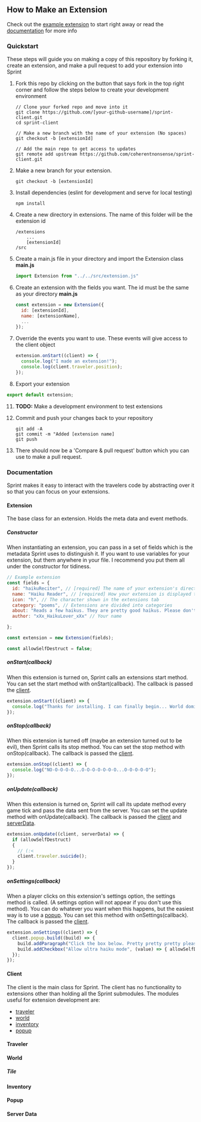 ## How to Make an Extension

Check out the [example extension](./exampleExtension/main.js) to start right away or read the [documentation](#documentation) for more info

### Quickstart

These steps will guide you on making a copy of this repository by forking it, create an extension, and make a pull request to add your extension into Sprint

1. Fork this repo by clicking on the button that says fork in the top right corner and follow the steps below to create your development environment
   ```
   // Clone your forked repo and move into it
   git clone https://github.com/[your-github-username]/sprint-client.git
   cd sprint-client

   // Make a new branch with the name of your extension (No spaces)
   git checkout -b [extensionId]

   // Add the main repo to get access to updates
   git remote add upstream https://github.com/coherentnonsense/sprint-client.git
   ```
2. Make a new branch for your extension.
   ```
   git checkout -b [extensionId] 
   ```
3. Install dependencies (eslint for development and serve for local testing)
   ```
   npm install
   ```

4. Create a new directory in extensions. The name of this folder will be the extension id
   ```
   /extensions
       ...
       [extensionId]
   /src
   ```

5. Create a main.js file in your directory and import the Extension class
   **main.js**
   ```js
   import Extension from "../../src/extension.js"
   ``` 

6. Create an extension with the fields you want. The id must be the same as your directory
   **main.js**
   ```js
   const extension = new Extension({
     id: [extensionId],
     name: [extensionName],
     ...
   }); 
   ```

7. Override the events you want to use. These events will give access to the client object
   ```js
   extension.onStart((client) => {
     console.log("I made an extension!");
     console.log(client.traveler.position);
   });
   ```
  
8.  Export your extension
   ```js
   export default extension;
   ```

11. **TODO:** Make a development environment to test extensions

12. Commit and push your changes back to your repository
    ```
    git add -A
    git commit -m "Added [extension name]
    git push
    ```

13. There should now be a 'Compare & pull request' button which you can use to make a pull request.

### Documentation

Sprint makes it easy to interact with the travelers code by abstracting over it so that you can focus on your extensions.

#### Extension

The base class for an extension. Holds the meta data and event methods.

##### Constructor
When instantiating an extension, you can pass in a set of fields which is the metadata Sprint uses to distinguish it. If you want to use variables for your extension, but them anywhere in your file. I recommend you put them all under the constructor for tidiness.

```js
// Example extension
const fields = {
  id: "haikuReciter", // [required] The name of your extension's directory. Must be one word and unique
  name: "Haiku Reader", // [required] How your extension is displayed to players
  icon: "h", // The character shown in the extensions tab
  category: "poems", // Extensions are divided into categories
  about: "Reads a few haikus. They are pretty good haikus. Please don't uninstall", // A short description that will appear in the info page
  author: "xXx_HaikuLover_xXx" // Your name

};

const extension = new Extension(fields);

const allowSelfDestruct = false;
```

##### onStart(callback)
When this extension is turned on, Sprint calls an extensions start method. You can set the start method with onStart(callback). The callback is passed the [client](#client).

```js
extension.onStart((client) => {
  console.log("Thanks for installing. I can finally begin... World domination!!!");
});
```

##### onStop(callback)
When this extension is turned off (maybe an extension turned out to be evil), then Sprint calls its stop method. You can set the stop method with onStop(callback). The callback is passed the [client](#client).

```js
extension.onStop((client) => {
  console.log("NO-O-O-O-O...O-O-O-O-O-O-O...O-O-O-O-O");
});
```

##### onUpdate(callback)
When this extension is turned on, Sprint will call its update method every game tick and pass the data sent from the server. You can set the update method with onUpdate(callback). The callback is passed the [client](#client) and [serverData](#server-data).

```js
extension.onUpdate((client, serverData) => {
  if (allowSelfDestruct)
  {
    // (:<
    client.traveler.suicide();
  }
});
```

##### onSettings(callback)
When a player clicks on this extension's settings option, the settings method is called. (A settings option will not appear if you don't use this method).
You can do whatever you want when this happens, but the easiest way is to use a [popup](#popup). You can set this method with onSettings(callback). The callback is passed the [client](#client).

```js
extension.onSettings((client) => {
  client.popup.build((build) => {
    build.addParagraph("Click the box below. Pretty pretty pretty please. It won't end the world.");
    build.addCheckbox("Allow ultra haiku mode", (value) => { allowSelfDestruct = value }, allowSelfDestruct);
  });
});
```


#### Client
The client is the main class for Sprint. The client has no functionality to extensions other than holding all the Sprint submodules. The modules useful for extension development are:

* [traveler](#traveler)
* [world](#world)
* [inventory](#inventory)
* [popup](#popup)

#### Traveler

#### World

##### Tile

#### Inventory

#### Popup

#### Server Data

